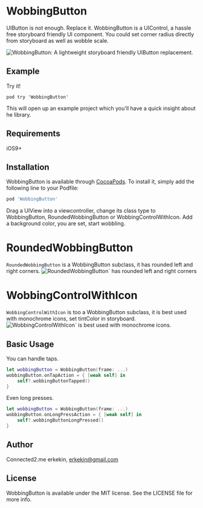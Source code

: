 # WobbingButton

UIButton is not enough. Replace it.
WobbingButton is a UIControl, a hassle free storyboard friendly UI component.
You could set corner radius directly from storyboard as well as wobble scale.

![WobbingButton: A lightweight storyboard friendly UIButton replacement.](https://github.com/erkekin/WobbingButton/blob/master/WobbingButton.gif?raw=true)

## Example

Try it!

`pod try 'WobbingButton'` 

This will open up an example project which you'll have a quick insight about he library.

## Requirements
iOS9+

## Installation

WobbingButton is available through [CocoaPods](https://cocoapods.org). To install
it, simply add the following line to your Podfile:

```ruby
pod 'WobbingButton'
```
Drag a UIView into a viewcontroller, change its class type to WobbingButton, RoundedWobbingButton or WobbingControlWithIcon. Add a background color, you are set, start wobbling.

# RoundedWobbingButton
`RoundedWobbingButton` is a WobbingButton subclass, it has rounded left and right corners.
![RoundedWobbingButton` has rounded left and right corners](https://github.com/erkekin/WobbingButton/blob/master/ss3.png?raw=true)

# WobbingControlWithIcon
`WobbingControlWithIcon` is too a WobbingButton subclass, it is best used with monochrome icons, set tintColor in storyboard.
![WobbingControlWithIcon` is best used with monochrome icons.](https://github.com/erkekin/WobbingButton/blob/master/ss4.png?raw=true)

## Basic Usage
You can handle taps.
```swift
let wobbingButton = WobbingButton(frame: ...)
wobbingButton.onTapAction = { [weak self] in
    self?.wobbingButtonTapped()
}
```

Even long presses.
```swift
let wobbingButton = WobbingButton(frame: ...)
wobbingButton.onLongPressAction = { [weak self] in
    self?.wobbingButtonLongPressed()
}
```

## Author

Connected2.me
erkekin, erkekin@gmail.com

## License

WobbingButton is available under the MIT license. See the LICENSE file for more info.
